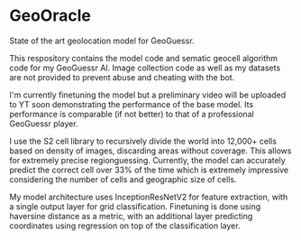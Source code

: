# GeoOracle
State of the art geolocation model for GeoGuessr. 

This respository contains the model code and sematic geocell algorithm code for my GeoGuessr AI. Image collection code as well as my datasets are not provided to prevent abuse and cheating with the bot. 

I'm currently finetuning the model but a preliminary video will be uploaded to YT soon demonstrating the performance of the base model. Its performance is comparable (if not better) to that of a professional GeoGuessr player. 

I use the S2 cell library to recursively divide the world into 12,000+ cells based on density of images, discarding areas without coverage. This allows for extremely precise regionguessing. Currently, the model can accurately predict the correct cell over 33% of the time which is extremely impressive considering the number of cells and geographic size of cells. 

My model architecture uses InceptionResNetV2 for feature extraction, with a single output layer for grid classification. Finetuning is done using haversine distance as a metric, with an additional layer predicting coordinates using regression on top of the classification layer. 
